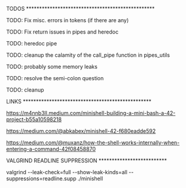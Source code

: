 TODOS *************************************************

TODO: Fix misc. errors in tokens (if there are any)

TODO: Fix return issues in pipes and heredoc

TODO: heredoc pipe

TODO: cleanup the calamity of the call_pipe function in pipes_utils

TODO: probably some memory leaks

TODO: resolve the semi-colon question

TODO: cleanup

LINKS *************************************************

https://m4nnb3ll.medium.com/minishell-building-a-mini-bash-a-42-project-b55a10598218

https://medium.com/@abkabex/minishell-42-f680eadde592

https://medium.com/@muxanz/how-the-shell-works-internally-when-entering-a-command-42f08458870

VALGRIND READLINE SUPPRESSION **************************

valgrind --leak-check=full --show-leak-kinds=all --suppressions=readline.supp ./minishell
